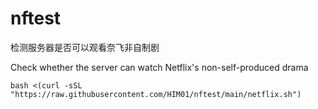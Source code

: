 # nftest

检测服务器是否可以观看奈飞非自制剧

Check whether the server can watch Netflix's non-self-produced drama

```
bash <(curl -sSL "https://raw.githubusercontent.com/HIM01/nftest/main/netflix.sh")
```
